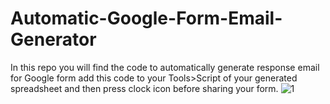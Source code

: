 # Automatic-Google-Form-Email-Generator
In this repo you will find the code to automatically generate response email for Google form add this code to your Tools>Script of your generated spreadsheet and then press clock icon before sharing your form.
![1](https://user-images.githubusercontent.com/64632961/85951838-6a177d00-b983-11ea-962a-31163e379d6e.jpg)

